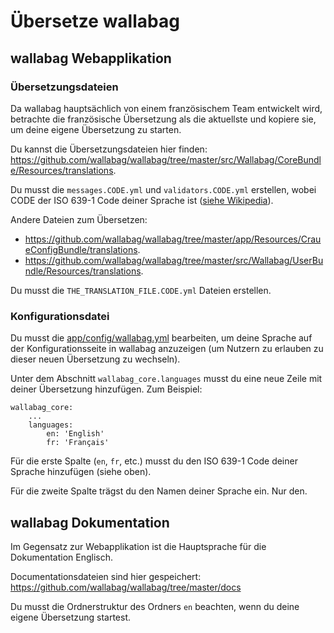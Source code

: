 Übersetze wallabag
==================

wallabag Webapplikation
-----------------------

### Übersetzungsdateien

<div class="admonition note">

Da wallabag hauptsächlich von einem französischem Team entwickelt wird,
betrachte die französische Übersetzung als die aktuellste und kopiere
sie, um deine eigene Übersetzung zu starten.

</div>

Du kannst die Übersetzungsdateien hier finden:
<https://github.com/wallabag/wallabag/tree/master/src/Wallabag/CoreBundle/Resources/translations>.

Du musst die `messages.CODE.yml` und `validators.CODE.yml` erstellen,
wobei CODE der ISO 639-1 Code deiner Sprache ist ([siehe
Wikipedia](https://en.wikipedia.org/wiki/List_of_ISO_639-1_codes)).

Andere Dateien zum Übersetzen:

-   <https://github.com/wallabag/wallabag/tree/master/app/Resources/CraueConfigBundle/translations>.
-   <https://github.com/wallabag/wallabag/tree/master/src/Wallabag/UserBundle/Resources/translations>.

Du musst die `THE_TRANSLATION_FILE.CODE.yml` Dateien erstellen.

### Konfigurationsdatei

Du musst die
[app/config/wallabag.yml](https://github.com/wallabag/wallabag/blob/master/app/config/wallabag.yml)
bearbeiten, um deine Sprache auf der Konfigurationsseite in wallabag
anzuzeigen (um Nutzern zu erlauben zu dieser neuen Übersetzung zu
wechseln).

Unter dem Abschnitt `wallabag_core.languages` musst du eine neue Zeile
mit deiner Übersetzung hinzufügen. Zum Beispiel:

    wallabag_core:
        ...
        languages:
            en: 'English'
            fr: 'Français'

Für die erste Spalte (`en`, `fr`, etc.) musst du den ISO 639-1 Code
deiner Sprache hinzufügen (siehe oben).

Für die zweite Spalte trägst du den Namen deiner Sprache ein. Nur den.

wallabag Dokumentation
----------------------

<div class="admonition note">

Im Gegensatz zur Webapplikation ist die Hauptsprache für die
Dokumentation Englisch.

</div>

Documentationsdateien sind hier gespeichert:
<https://github.com/wallabag/wallabag/tree/master/docs>

Du musst die Ordnerstruktur des Ordners `en` beachten, wenn du deine
eigene Übersetzung startest.
